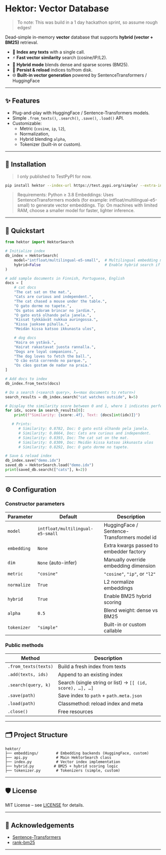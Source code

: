 # Hektor: Vector Database

> To note: This was build in a 1 day hackathon sprint, so assume rough edges!

Dead-simple in-memory **vector** database that supports **hybrid (vector + BM25)** retrieval.

- 📝 **Index any texts** with a single call.
- ⚡ **Fast vector similarity** search (cosine/IP/L2).
- 🔎 **Hybrid mode** blends dense and sparse scores (BM25).
- 💾 **Persist & reload** indices to/from disk.
- 🌐 **Built-in vector generation** powered by SentenceTransformers / HuggingFace

---

## ✨ Features

- Plug-and-play with HuggingFace / Sentence-Transformers models.
- Simple `.from_texts()`, `.search()`, `.save()`, `.load()` API.
- Customizable:
  - Metric (`cosine`, `ip`, `l2`),
  - Normalization,
  - Hybrid blending `alpha`,
  - Tokenizer (built-in or custom).

---

## 🚀 Installation

> I only published to TestPyPI for now.

```bash
pip install hektor --index-url https://test.pypi.org/simple/ --extra-index-url https://pypi.org/simple/
```

> Requirements: Python ≥ 3.8
> Embeddings: Uses SentenceTransformers models (for example: intfloat/multilingual-e5-small) to generate vector embeddings.
> Tip: On machines with limited RAM, choose a smaller model for faster, lighter inference.

---

## 🏁 Quickstart

```python
from hektor import HektorSearch

# Initialize index
db_index = HektorSearch(
    model="intfloat/multilingual-e5-small",  # Multilingual embedding model
    hybrid=False                             # Enable hybrid search if desired (BM25 + dense)
)

# add sample documents in Finnish, Portuguese, English
docs = [
    # cat docs
    "The cat sat on the mat.",
    "Cats are curious and independent.",
    "The cat chased a mouse under the table.",
    "O gato dorme no tapete.",
    "Os gatos adoram brincar no jardim.",
    "O gato está olhando pela janela.",
    "Kissat tykkäävät nukkua auringossa.",
    "Kissa juoksee pihalla.",
    "Meidän kissa katsoo ikkunasta ulos",

    # dog docs
    "Koira on ystävä.",
    "Koirat rakastavat juosta rannalla.",
    "Dogs are loyal companions.",
    "The dog loves to fetch the ball.",
    "O cão está correndo no parque.",
    "Os cãos gostam de nadar na praia."
]

# Add docs to index
db_index.from_texts(docs)

# Do a search (<search query>, k=<max documents to return>)
search_results = db_index.search("cat watches outside", k=5)

# Display the similarity score between 0 and 1, where 1 indicates perfect similarity
for idx, score in search_results[0]:
    print(f"Similarity: {score:.4f}, Text: {docs[int(idx)]}")

   # Prints:
      # Similarity: 0.8782, Doc: O gato está olhando pela janela.
      # Similarity: 0.8664, Doc: Cats are curious and independent.
      # Similarity: 0.8393, Doc: The cat sat on the mat.
      # Similarity: 0.8309, Doc: Meidän kissa katsoo ikkunasta ulos
      # Similarity: 0.8292, Doc: O gato dorme no tapete.

# Save & reload index
db_index.save("demo.idx")
saved_db = HektorSearch.load("demo.idx")
print(saved_db.search(["cats"], k=2))
```

---

## ⚙️ Configuration

### Constructor parameters

| Parameter   | Default                          | Description                                  |
| ----------- | -------------------------------- | -------------------------------------------- |
| `model`     | `intfloat/multilingual-e5-small` | HuggingFace / Sentence-Transformers model id |
| `embedding` | `None`                           | Extra kwargs passed to embedder factory      |
| `dim`       | `None` (auto-infer)              | Manually override embedding dimension        |
| `metric`    | `"cosine"`                       | `"cosine"`, `"ip"`, or `"l2"`                |
| `normalize` | `True`                           | L2 normalize embeddings                      |
| `hybrid`    | `True`                           | Enable BM25 hybrid scoring                   |
| `alpha`     | `0.5`                            | Blend weight: dense vs BM25                  |
| `tokenizer` | `"simple"`                       | Built-in or custom callable                  |

### Public methods

| Method               | Description                                               |
| -------------------- | --------------------------------------------------------- |
| `.from_texts(texts)` | Build a fresh index from texts                            |
| `.add(texts, ids)`   | Append to an existing index                               |
| `.search(query, k)`  | Search (single string or list) → `[[ (id, score), …], …]` |
| `.save(path)`        | Save index to `path` + `path.meta.json`                   |
| `.load(path)`        | Classmethod: reload index and meta                        |
| `.close()`           | Free resources                                            |

---

## 🗂️ Project Structure

```
hektor/
├── embeddings/        # Embedding backends (HuggingFace, custom)
├── api.py             # Main HektorSearch class
├── index.py           # Vector index implementation
├── hybrid.py         # BM25 + hybrid scoring logic
├── tokenizer.py       # Tokenizers (simple, custom)
```

---

## 🛡️ License

MIT License – see [LICENSE](LICENSE) for details.

---

## 🙏 Acknowledgements

- [Sentence-Transformers](https://www.sbert.net/)
- [rank-bm25](https://pypi.org/project/rank-bm25/)

---
